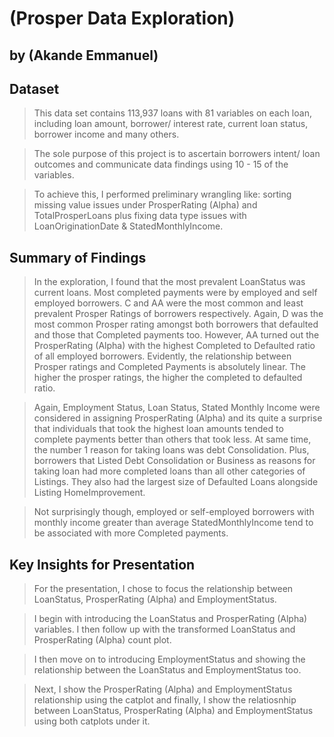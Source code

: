 # (Prosper Data Exploration)
## by (Akande Emmanuel)


## Dataset

> This data set contains 113,937 loans with 81 variables on each loan, including loan amount, borrower/ interest rate, current loan status, borrower income and many others.

> The sole purpose of this project is to ascertain borrowers intent/ loan outcomes and communicate data findings using 10 - 15 of the variables.

> To achieve this, I performed preliminary wrangling like: sorting missing value issues under ProsperRating (Alpha) and TotalProsperLoans plus fixing data type issues with LoanOriginationDate & StatedMonthlyIncome. 


## Summary of Findings
> In the exploration, I found that the most prevalent LoanStatus was current loans. 
Most completed payments were by employed and self employed borrowers.
C and AA were the most common and least prevalent Prosper Ratings of borrowers respectively. 
Again, D was the most common Prosper rating amongst both borrowers that defaulted and those that Completed payments too.
However, AA turned out the ProsperRating (Alpha) with the highest Completed to Defaulted ratio of all employed borrowers.
Evidently, the relationship between Prosper ratings and Completed Payments is absolutely linear.
The higher the prosper ratings, the higher the completed to defaulted ratio. 

> Again, Employment Status, Loan Status, Stated Monthly Income were considered in assigning ProsperRating (Alpha) and its quite a surprise that individuals that took the highest loan amounts tended to complete payments better than others that took less. At same time, the number 1 reason for taking loans was debt Consolidation. Plus, borrowers that Listed Debt Consolidation or Business as reasons for taking loan had more completed loans than all other categories of Listings. They also had the largest size of Defaulted Loans alongside Listing HomeImprovement.

> Not surprisingly though, employed or self-employed borrowers with monthly income greater than average StatedMonthlyIncome tend to be associated with more Completed payments.

## Key Insights for Presentation

> For the presentation, I chose to focus the relationship between LoanStatus, ProsperRating (Alpha) and EmploymentStatus.

> I begin with introducing the LoanStatus and ProsperRating (Alpha) variables. I then follow up with the transformed LoanStatus and ProsperRating (Alpha) count plot. 

> I then move on to introducing EmploymentStatus and showing the relationship between the LoanStatus and EmploymentStatus too.

> Next, I show the ProsperRating (Alpha) and EmploymentStatus relationship using the catplot and finally, I show the relatiosnhip between LoanStatus, ProsperRating (Alpha) and EmploymentStatus using both catplots under it. 